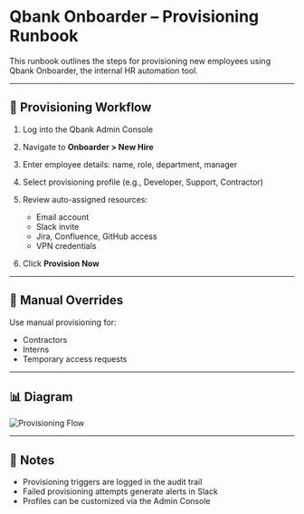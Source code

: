 # Qbank Onboarder – Provisioning Runbook

This runbook outlines the steps for provisioning new employees using Qbank Onboarder, the internal HR automation tool.

---

## 🧭 Provisioning Workflow

1. Log into the Qbank Admin Console  
2. Navigate to **Onboarder > New Hire**  
3. Enter employee details: name, role, department, manager  
4. Select provisioning profile (e.g., Developer, Support, Contractor)  
5. Review auto-assigned resources:
   - Email account
   - Slack invite
   - Jira, Confluence, GitHub access
   - VPN credentials

6. Click **Provision Now**

---

## 🧩 Manual Overrides

Use manual provisioning for:
- Contractors
- Interns
- Temporary access requests

---

## 📊 Diagram

![Provisioning Flow](../diagrams/provisioning.svg)

---

## 🧠 Notes

- Provisioning triggers are logged in the audit trail  
- Failed provisioning attempts generate alerts in Slack  
- Profiles can be customized via the Admin Console